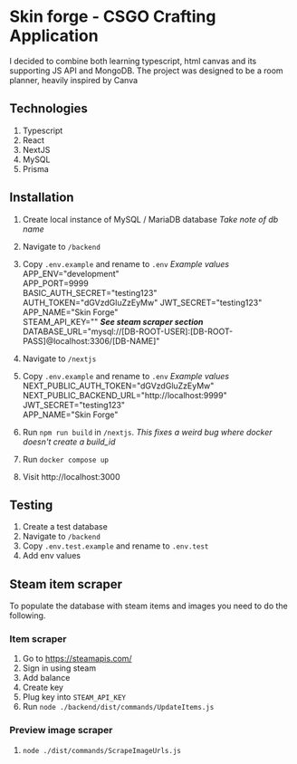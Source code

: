 
# Skin forge - CSGO Crafting Application

I decided to combine both learning typescript, html canvas and its supporting JS API and MongoDB. The project was designed to be a room planner, heavily inspired by Canva

## Technologies
1. Typescript
2. React
3. NextJS
4. MySQL
5. Prisma

## Installation
1.  Create local instance of MySQL / MariaDB database
    *Take note of db name*
2. Navigate to `/backend`
3. Copy `.env.example` and rename to `.env`
   *Example values*
   APP_ENV="development"  
   APP_PORT=9999  
   BASIC_AUTH_SECRET="testing123"  
   AUTH_TOKEN="dGVzdGluZzEyMw"
   JWT_SECRET="testing123"  
   APP_NAME="Skin Forge"  
   STEAM_API_KEY="" ***See steam scraper section***
   DATABASE_URL="mysql://[DB-ROOT-USER]:[DB-ROOT-PASS]@localhost:3306/[DB-NAME]"
4. Navigate to `/nextjs`
5. Copy `.env.example` and rename to `.env`
   *Example values*
   NEXT_PUBLIC_AUTH_TOKEN="dGVzdGluZzEyMw"  
   NEXT_PUBLIC_BACKEND_URL="http://localhost:9999"  
   JWT_SECRET="testing123"  
   APP_NAME="Skin Forge"

6. Run `npm run build` in `/nextjs`.
   *This fixes a weird bug where docker doesn't create a build_id*

7. Run `docker compose up`
8. Visit http://localhost:3000

## Testing
1. Create a test database
2. Navigate to `/backend`
3. Copy `.env.test.example` and rename to `.env.test`
4. Add env values

## Steam item scraper
To populate the database with steam items and images you need to do the following.

### Item scraper
1. Go to https://steamapis.com/
2. Sign in using steam
3. Add balance
4. Create key
5. Plug key into `STEAM_API_KEY`
6. Run `node ./backend/dist/commands/UpdateItems.js`

### Preview image scraper
1. `node ./dist/commands/ScrapeImageUrls.js` 
